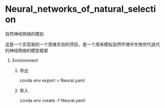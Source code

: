 # Neural_networks_of_natural_selection
自然神经网络的模拟

这是一个实现我的一个思维实验的项目，是一个用来模拟自然环境中生物世代迭代的神经网络的模型框架

1. Environment

   1. 导出

      conda env export > Neural.yaml

   2. 导入

      conda env create -f Neural.yaml
